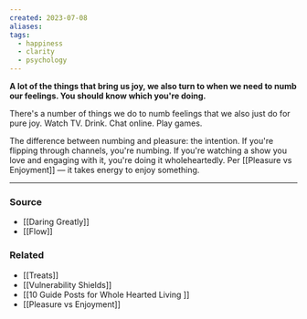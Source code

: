 ```yaml
---
created: 2023-07-08
aliases: 
tags:
  - happiness
  - clarity
  - psychology
---
```

**A lot of the things that bring us joy, we also turn to when we need to numb our feelings. You should know which you're doing.**

There's a number of things we do to numb feelings that we also just do for pure joy. Watch TV. Drink. Chat online. Play games. 

The difference between numbing and pleasure: the intention. If you're flipping through channels, you're numbing. If you're watching a show you love and engaging with it, you're doing it wholeheartedly. Per [[Pleasure vs Enjoyment]] — it takes energy to enjoy something.

****
### Source
- [[Daring Greatly]]
- [[Flow]]

### Related
- [[Treats]] 
- [[Vulnerability Shields]] 
- [[10 Guide Posts for  Whole Hearted Living ]] 
- [[Pleasure vs Enjoyment]]